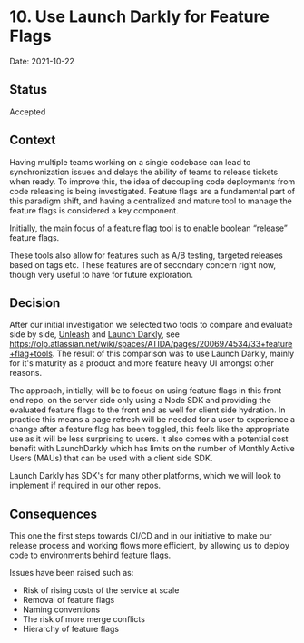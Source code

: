 # 10. Use Launch Darkly for Feature Flags

Date: 2021-10-22

## Status

Accepted

## Context

Having multiple teams working on a single codebase can lead to synchronization issues and delays the ability of teams to release tickets when ready. To improve this, the idea of decoupling code deployments from code releasing is being investigated. Feature flags are a fundamental part of this paradigm shift, and having a centralized and mature tool to manage the feature flags is considered a key component.

Initially, the main focus of a feature flag tool is to enable boolean “release” feature flags.

These tools also allow for features such as A/B testing, targeted releases based on tags etc. These features are of secondary concern right now, though very useful to have for future exploration.

## Decision

After our initial investigation we selected two tools to compare and evaluate side by side, [Unleash](https://www.getunleash.io) and [Launch Darkly](https://launchdarkly.com), see <https://olp.atlassian.net/wiki/spaces/ATIDA/pages/2006974534/33+feature+flag+tools>. The result of this comparison was to use Launch Darkly, mainly for it's maturity as a product and more feature heavy UI amongst other reasons.

The approach, initially, will be to focus on using feature flags in this front end repo, on the server side only using a Node SDK and providing the evaluated feature flags to the front end as well for client side hydration. In practice this means a page refresh will be needed for a user to experience a change after a feature flag has been toggled, this feels like the appropriate use as it will be less surprising to users. It also comes with a potential cost benefit with LaunchDarkly which has limits on the number of Monthly Active Users (MAUs) that can be used with a client side SDK.

Launch Darkly has SDK's for many other platforms, which we will look to implement if required in our other repos.

## Consequences

This one the first steps towards CI/CD and in our initiative to make our release process and working flows more efficient, by allowing us to deploy code to environments behind feature flags.

Issues have been raised such as:

- Risk of rising costs of the service at scale
- Removal of feature flags
- Naming conventions
- The risk of more merge conflicts
- Hierarchy of feature flags
